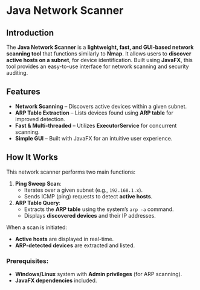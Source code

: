 # Java Network Scanner 

## Introduction
The **Java Network Scanner** is a **lightweight, fast, and GUI-based network scanning tool** that functions similarly to **Nmap**. It allows users to **discover active hosts on a subnet**, for device identification. Built using **JavaFX**, this tool provides an easy-to-use interface for network scanning and security auditing.

## Features 
- **Network Scanning** – Discovers active devices within a given subnet.
- **ARP Table Extraction** – Lists devices found using **ARP table** for improved detection.
- **Fast & Multi-threaded** – Utilizes **ExecutorService** for concurrent scanning.
- **Simple GUI** – Built with JavaFX for an intuitive user experience.

## How It Works
This network scanner performs two main functions:
1. **Ping Sweep Scan**:
   - Iterates over a given subnet (e.g., `192.168.1.x`).
   - Sends ICMP (ping) requests to detect **active hosts**.
2. **ARP Table Query**:
   - Extracts the **ARP table** using the system’s `arp -a` command.
   - Displays **discovered devices** and their IP addresses.

When a scan is initiated:
- **Active hosts** are displayed in real-time.
- **ARP-detected devices** are extracted and listed.

### Prerequisites:
- **Windows/Linux** system with **Admin privileges** (for ARP scanning).
- **JavaFX dependencies** included.

